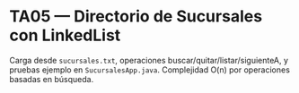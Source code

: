# TA05 — Directorio de Sucursales con LinkedList 
Carga desde `sucursales.txt`, operaciones buscar/quitar/listar/siguienteA, y pruebas ejemplo en `SucursalesApp.java`. Complejidad O(n) por operaciones basadas en búsqueda.
